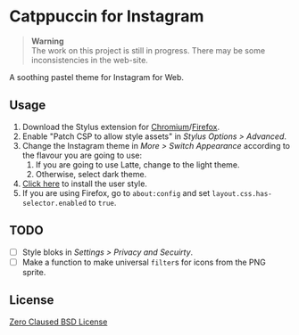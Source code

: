 # Catppuccin for Instagram

> **Warning**  
> The work on this project is still in progress. There may be some inconsistencies in the web-site.

A soothing pastel theme for Instagram for Web.

## Usage

1.  Download the Stylus extension for [Chromium](https://chrome.google.com/webstore/detail/stylus/clngdbkpkpeebahjckkjfobafhncgmne)/[Firefox](https://addons.mozilla.org/en-US/firefox/addon/styl-us/).
2.  Enable "Patch CSP to allow style assets" in *Stylus Options > Advanced*.
3.  Change the Instagram theme in *More > Switch Appearance* according to the flavour you are going to use:
    1.  If you are going to use Latte, change to the light theme.
    2.  Otherwise, select dark theme.
4.  [Click here](https://github.com/haiksgithub/catppuccin-instagram/raw/main/catppuccin-instagram.user.css) to install the user style.
5.  If you are using Firefox, go to `about:config` and set `layout.css.has-selector.enabled` to `true`.

## TODO

- [ ] Style bloks in *Settings > Privacy and Secuirty*.
- [ ] Make a function to make universal `filter`s for icons from the PNG sprite.

## License

[Zero Claused BSD License](https://github.com/haiksgithub/catppuccin-instagram/blob/main/license.md)

